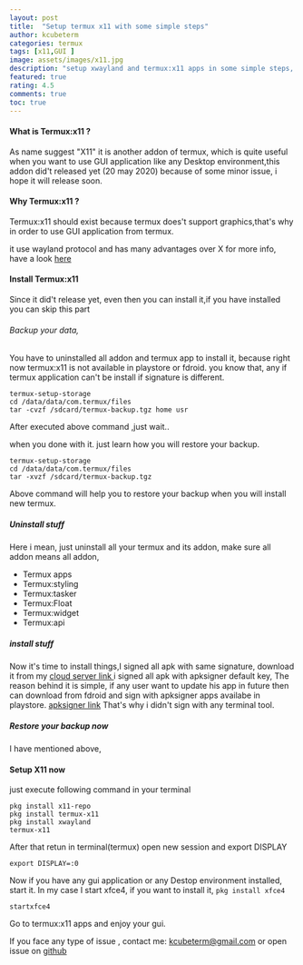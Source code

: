 ```yaml
---
layout: post
title:  "Setup termux x11 with some simple steps"
author: kcubeterm
categories: termux
tags: [x11,GUI ]
image: assets/images/x11.jpg
description: "setup xwayland and termux:x11 apps in some simple steps, and install termux x11 before release , termux x11 is addon of termux."
featured: true
rating: 4.5
comments: true
toc: true
---
```

#### What is Termux:x11 ?
As name suggest "X11" it is another addon of termux, which is quite useful when you want to use GUI application like any Desktop environment,this addon did't released yet (20 may 2020) because of some minor issue, i hope it will release soon.


#### Why Termux:x11 ?
Termux:x11 should exist because termux does't support graphics,that's why  in order to use GUI application from termux.


it use wayland protocol and has many advantages over X
for more info, have a look [here](https://askubuntu.com/questions/11537/why-is-wayland-better)

#### Install Termux:x11
Since it did't release yet, even then you can install it,if you have installed you can skip this part


###### Backup your data,
You have to uninstalled all addon and termux app to install it, because right now termux:x11 is not available in playstore or fdroid.
you know that, any if termux application can't be install if signature is different.

```
termux-setup-storage
cd /data/data/com.termux/files
tar -cvzf /sdcard/termux-backup.tgz home usr
```

After executed above command ,just wait..

when you done with it. just learn how you will restore your backup.
```
termux-setup-storage
cd /data/data/com.termux/files
tar -xvzf /sdcard/termux-backup.tgz

```

Above command will help you to restore your backup when you will install new termux.


##### Uninstall stuff
Here i mean, just uninstall all your termux and its addon, make sure all addon means all addon,
* Termux apps
* Termux:styling
* Termux:tasker
* Termux:Float
* Termux:widget
* Termux:api

##### install stuff
Now it's time to install things,I signed all apk with same signature, download it from my [cloud server link ](https://mega.nz/folder/7dggHIKJ#nXq5Gs9BJLdqn4kRmgTkpA)
i signed all apk with apksigner default key, The reason behind it is simple, if any user want to update his app in future then can download from fdroid and sign with apksigner apps availabe in playstore.
[apksigner link](https://play.google.com/store/apps/details?id=com.haibison.apksigner)
That's why i didn't sign with any terminal tool.


##### Restore your backup now
I have mentioned above,
#### Setup X11 now
just execute following command in your terminal
```
pkg install x11-repo
pkg install termux-x11
pkg install xwayland
termux-x11
```
After that retun in terminal(termux)
open new session and export DISPLAY

```
export DISPLAY=:0
```
Now if you have any gui application or any Destop environment installed, 
start it. In my case I start xfce4, if you want to install it, `pkg install xfce4`
```
startxfce4
```
Go to termux:x11 apps and enjoy your gui.

If you face any type of issue , contact me: kcubeterm@gmail.com or open issue on [github](https://github.com/termux/termux-x11/issues)



